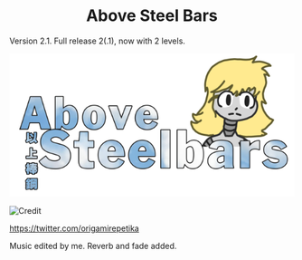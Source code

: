 <h1 align="center">Above Steel Bars</h1>

Version 2.1. Full release 2(.1), now with 2 levels.

![Logo](https://github.com/MirrorMiru/MIRU/blob/main/Bruh.png)

![Credit](https://github.com/MirrorMiru/AboveSteelBarsV2.1/images/credit.png)

https://twitter.com/origamirepetika

Music edited by me. Reverb and fade added.

